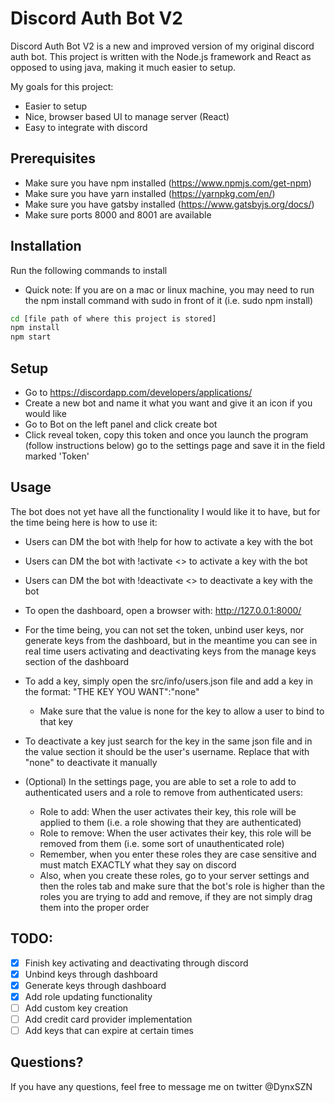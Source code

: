 # Discord Auth Bot V2

Discord Auth Bot V2 is a new and improved version of my original discord auth bot. This project is written with the Node.js framework and React as opposed to using java, making it much easier to setup.

My goals for this project:

- Easier to setup
- Nice, browser based UI to manage server (React)
- Easy to integrate with discord

## Prerequisites

- Make sure you have npm installed (https://www.npmjs.com/get-npm)
- Make sure you have yarn installed (https://yarnpkg.com/en/)
- Make sure you have gatsby installed (https://www.gatsbyjs.org/docs/)
- Make sure ports 8000 and 8001 are available

## Installation

Run the following commands to install

- Quick note: If you are on a mac or linux machine, you may need to run the npm install command with sudo in front of it (i.e. sudo npm install)

```sh
cd [file path of where this project is stored]
npm install
npm start
```

## Setup

- Go to https://discordapp.com/developers/applications/
- Create a new bot and name it what you want and give it an icon if you would like
- Go to Bot on the left panel and click create bot
- Click reveal token, copy this token and once you launch the program (follow instructions below) go to the settings page and save it in the field marked 'Token'

## Usage

The bot does not yet have all the functionality I would like it to have, but for the time being here is how to use it:

- Users can DM the bot with !help for how to activate a key with the bot
- Users can DM the bot with !activate <<key>> to activate a key with the bot
- Users can DM the bot with !deactivate <<key>> to deactivate a key with the bot

- To open the dashboard, open a browser with: http://127.0.0.1:8000/
- For the time being, you can not set the token, unbind user keys, nor generate keys from the dashboard, but in the meantime you can see in real time users activating and deactivating keys from the manage keys section of the dashboard

- To add a key, simply open the src/info/users.json file and add a key in the format: "THE KEY YOU WANT":"none"
  - Make sure that the value is none for the key to allow a user to bind to that key
- To deactivate a key just search for the key in the same json file and in the value section it should be the user's username. Replace that with "none" to deactivate it manually

- (Optional) In the settings page, you are able to set a role to add to authenticated users and a role to remove from authenticated users:
  - Role to add: When the user activates their key, this role will be applied to them (i.e. a role showing that they are authenticated)
  - Role to remove: When the user activates their key, this role will be removed from them (i.e. some sort of unauthenticated role)
  - Remember, when you enter these roles they are case sensitive and must match EXACTLY what they say on discord
  - Also, when you create these roles, go to your server settings and then the roles tab and make sure that the bot's role is higher than the roles you are trying to add and remove, if they are not simply drag them into the proper order

## TODO:

- [x] Finish key activating and deactivating through discord
- [x] Unbind keys through dashboard
- [x] Generate keys through dashboard
- [x] Add role updating functionality
- [ ] Add custom key creation
- [ ] Add credit card provider implementation
- [ ] Add keys that can expire at certain times

## Questions?

If you have any questions, feel free to message me on twitter @DynxSZN
